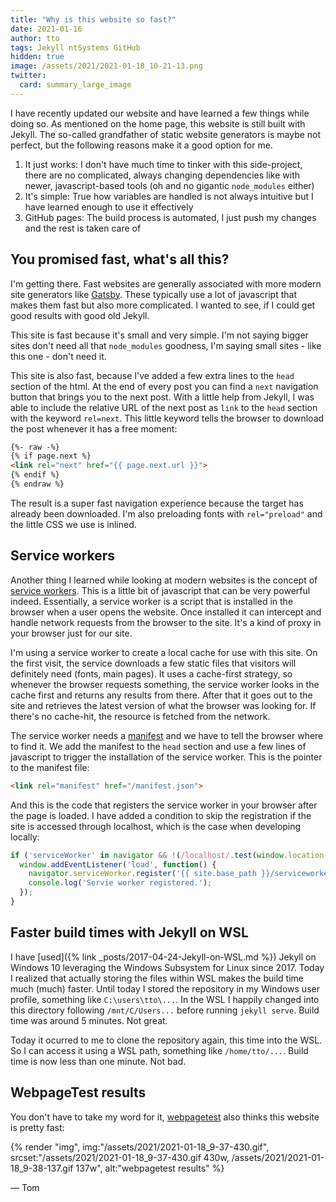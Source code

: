 ```yaml
---
title: "Why is this website so fast?"
date: 2021-01-16
author: tto
tags: Jekyll ntSystems GitHub
hidden: true
image: /assets/2021/2021-01-18_10-21-13.png
twitter: 
  card: summary_large_image
---
```


I have recently updated our website and have learned a few things while doing so.<!-- more --> As mentioned on the home page, this website is still built with Jekyll. The so-called grandfather of static website generators is maybe not perfect, but the following reasons make it a good option for me.

1. It just works: I don't have much time to tinker with this side-project, there are no complicated, always changing dependencies like with newer, javascript-based tools (oh and no gigantic `node_modules` either)
2. It's simple: True how variables are handled is not always intuitive but I have learned enough to use it effectively
3. GitHub pages: The build process is automated, I just push my changes and the rest is taken care of

## You promised fast, what's all this?

I'm getting there. Fast websites are generally associated with more modern site generators like [Gatsby](https://gatsbyjs.com). These typically use a lot of javascript that makes them fast but also more complicated. I wanted to see, if I could get good results with good old Jekyll.

This site is fast because it's small and very simple. I'm not saying bigger sites don't need all that `node_modules` goodness, I'm saying small sites - like this one - don't need it.

This site is also fast, because I've added a few extra lines to the `head` section of the html. At the end of every post you can find a `next` navigation button that brings you to the next post. With a little help from Jekyll, I was able to include the relative URL of the next post as `link` to the `head` section with the keyword `rel=next`. This little keyword tells the browser to download the post whenever it has a free moment:

```html
{%- raw -%}
{% if page.next %}
<link rel="next" href="{{ page.next.url }}">
{% endif %}
{% endraw %}
```

The result is a super fast navigation experience because the target has already been downloaded. I'm also preloading fonts with `rel="preload"` and the little CSS we use is inlined. 

## Service workers

Another thing I learned while looking at modern websites is the concept of [service workers](https://developers.google.com/web/fundamentals/primers/service-workers/). This is a little bit of javascript that can be very powerful indeed. Essentially, a service worker is a script that is installed in the browser when a user opens the website. Once installed it can intercept and handle network requests from the browser to the site. It's a kind of proxy in your browser just for our site.

I'm using a service worker to create a local cache for use with this site. On the first visit, the service downloads a few static files that visitors will definitely need (fonts, main pages). It uses a cache-first strategy, so whenever the browser requests something, the service worker looks in the cache first and returns any results from there. After that it goes out to the site and retrieves the latest version of what the browser was looking for. If there's no cache-hit, the resource is fetched from the network.

The service worker needs a [manifest](manifest.json) and we have to tell the browser where to find it. We add the manifest to the `head` section and use a few lines of javascript to trigger the installation of the service worker. This is the pointer to the manifest file:

```html
<link rel="manifest" href="/manifest.json">
```

And this is the code that registers the service worker in your browser after the page is loaded. I have added a condition to skip the registration if the site is accessed through localhost, which is the case when developing locally: 

```javascript
if ('serviceWorker' in navigator && !(/localhost/.test(window.location.href))) {
  window.addEventListener('load', function() {
    navigator.serviceWorker.register('{{ site.base_path }}/serviceworker.js')
    console.log('Servie worker registered.');
  });
}
```

## Faster build times with Jekyll on WSL

I have [used]({% link _posts/2017-04-24-Jekyll-on-WSL.md %}) Jekyll on Windows 10 leveraging the Windows Subsystem for Linux since 2017. Today I realized that actually storing the files within WSL makes the build time much (much) faster. Until today I stored the repository in my Windows user profile, something like `C:\users\tto\...`. In the WSL I happily changed into this directory following `/mnt/C/Users...` before running `jekyll serve`. Build time was around 5 minutes. Not great. 

Today it ocurred to me to clone the repository again, this time into the WSL. So I can access it using a WSL path, something like `/home/tto/...`. Build time is now less than one minute. Not bad.

## WebpageTest results

You don't have to take my word for it, [webpagetest](https://webpagetest.org/result/210118_DiMH_f1f144faef540fc0069cf3b56982c94c/) also thinks this website is pretty fast: 

{% render "img", img:"/assets/2021/2021-01-18_9-37-430.gif", srcset:"/assets/2021/2021-01-18_9-37-430.gif 430w, /assets/2021/2021-01-18_9-38-137.gif 137w", alt:"webpagetest results" %}

&mdash; Tom 